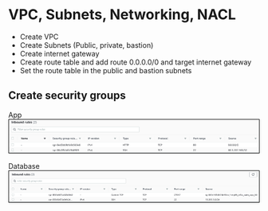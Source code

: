 # VPC, Subnets, Networking, NACL

- Create VPC
- Create Subnets (Public, private, bastion) 
- Create internet gateway 
- Create route table and add route 0.0.0.0/0 and target internet gateway 
- Set the route table in the public and bastion subnets 
  

## Create security groups
  
App
  ![img_2.png](images/img_2.png)

Database
  ![img_3.png](images/img_3.png)
